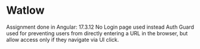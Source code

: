 # Watlow
Assignment done in Angular: 17.3.12
No Login page used instead Auth Guard used for preventing users from directly entering a URL in the browser, but allow access only if they navigate via UI click.

